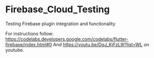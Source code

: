 # Firebase_Cloud_Testing
Testing Firebase plugin integration and functionality

For instructions follow:
https://codelabs.developers.google.com/codelabs/flutter-firebase/index.html#0
And https://youtu.be/DqJ_KjFzL9I?list=WL on youtube.
